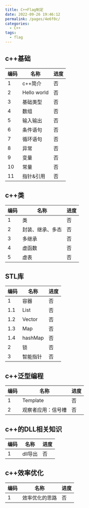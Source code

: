 ```yaml
---
title: C++Flag制定
date: 2022-09-26 19:46:12
permalink: /pages/4e6f0c/
categories:
  - C++
tags:
  - flag
---
```

## c++基础
|编码|名称|进度|
|---|---|---|
|1|c++简介|否|
|2|Hello world|否|
|3|基础类型|否|
|4|数组|否|
|5|输入输出|否|
|6|条件语句|否|
|7|循环语句|否|
|8|异常|否|
|9|变量|否|
|10|常量|否|
|11|指针&引用|否|


## c++类
|编码|名称|进度|
|---|---|---|
|1|类|否|
|2|封装、继承、多态|否|
|3|多继承|否|
|4|虚函数|否|
|5|虚表|否|


## STL库
|编码|名称|进度|
|---|---|---|
|1|容器|否|
|1.1|List|否|
|1.2|Vector|否|
|1.3|Map|否|
|1.4|hashMap|否|
|2|锁|否|
|3|智能指针|否|



## c++泛型编程
|编码|名称|进度|
|---|---|---|
|1|Template|否|
|2|观察者应用：信号槽|否|



## c++的DLL相关知识
|编码|名称|进度|
|---|---|---|
|1|dll导出|否|



## c++效率优化
|编码|名称|进度|
|---|---|---|
|1|效率优化的思路|否|